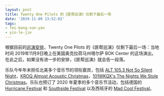 ```yaml
---
layout: post
title: Twenty One Pilots 的《匪帮巡演》仅剩下最后一场
date: '2019-11-09 13:52:02'
tags:
- fei-bang-xun-yan
- yin-le-jie
---
```


根据目前的[巡演安排](https://en.wikipedia.org/wiki/The_Bandito_Tour#Shows)，Twenty One Pilots 的《匪帮巡演》仅剩下最后一场：当地时间 2019年11月9日晚上在美国奥克拉荷马州塔尔萨 BOK Center 的这场演出。在此之后，如果没有进一步的安排，《匪帮巡演》就会告一段落。

乐队今年年末担任北美多个音乐节的领衔嘉宾，包括 [ALT 105.3 Not So Silent Night](https://alt1053.radio.com/events/alt-1053-not-so-silent-night-2019)，[KROQ Almost Acoustic Christmas](http://www.101wkqx.com/stole/)，[101WKQX's The Nights We Stole Christmas](https://en.wikipedia.org/wiki/WKQX_(FM))。乐队也预订了 2020 年夏季的多个音乐节活动，包括德国的 [Hurricane Festival](https://www.hurricane.de/en) 和 [Southside Festival](https://www.southside.de/en/) 以及西班牙的 [Mad Cool Festival](https://madcoolfestival.es/en/index.php)。

